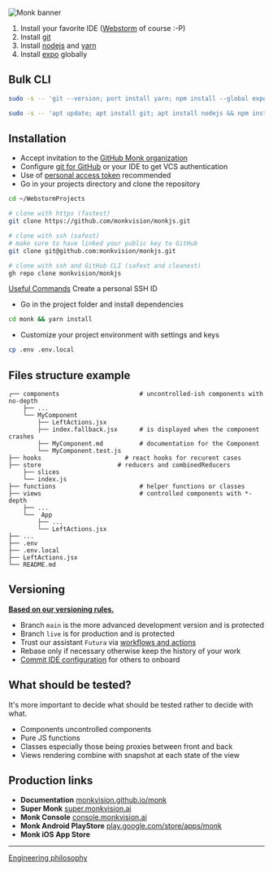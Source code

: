 ![Monk banner](https://raw.githubusercontent.com/monkvision/monkjs/main/assets/banner.png)

1. Install your favorite IDE ([Webstorm](https://www.jetbrains.com/fr-fr/webstorm/) of course :-P)
2. Install [git](https://git-scm.com/book/en/v2/Getting-Started-Installing-Git)
3. Install [nodejs](https://nodejs.org/en/download/) and [yarn](https://classic.yarnpkg.com/en/docs/install)
4. Install [expo](https://docs.expo.dev) globally

## Bulk CLI

``` bash
sudo -s -- 'git --version; port install yarn; npm install --global expo-cli'
```

``` bash
sudo -s -- 'apt update; apt install git; apt install nodejs && npm install --global yarn; npm install --global expo-cli'
```

## Installation

- Accept invitation to the [GitHub Monk organization](https://github.com/monkvision)
- Configure [git for GitHub](https://git-scm.com/book/en/v2/GitHub-Account-Setup-and-Configuration) or your IDE to get VCS authentication
- Use of [personal access token](https://docs.github.com/en/github/authenticating-to-github/keeping-your-account-and-data-secure/creating-a-personal-access-token) recommended
- Go in your projects directory and clone the repository

``` bash
cd ~/WebstormProjects

# clone with https (fastest)
git clone https://github.com/monkvision/monkjs.git

# clone with ssh (safest)
# make sure to have linked your public key to GitHub
git clone git@github.com:monkvision/monkjs.git

# clone with ssh and GitHub CLI (safest and cleanest)
gh repo clone monkvision/monkjs
```

[Useful Commands](https://www.notion.so/Useful-Commands-84a07afcdc7f45d2bb68f6ff5a16ca43) Create a personal SSH ID

- Go in the project folder and install dependencies

``` bash
cd monk && yarn install
```

- Customize your project environment with settings and keys

``` bash
cp .env .env.local
```

## Files structure example

```
┌── components                      # uncontrolled-ish components with no-depth
    ├── ...
    └── MyComponent
        ├── LeftActions.jsx
        ├── index.fallback.jsx      # is displayed when the component crashes
        ├── MyComponent.md          # documentation for the Component
        └── MyComponent.test.js
├── hooks                       # react hooks for recurent cases
├── store                     # reducers and combinedReducers
    ├── slices
    └── index.js
├── functions                       # helper functions or classes
├── views                           # controlled components with *-depth
    ├── ...
    └──  App
        ├── ...
        └── LeftActions.jsx
├── ...
├── .env
├── .env.local
├── LeftActions.jsx
└── README.md
```

## Versioning

**[Based on our versioning rules.](https://www.notion.so/Versioning-2dc3113c8e6340f6bd45bdd97f303602)**

- Branch `main` is the more advanced development version and is protected
- Branch `live` is for production and is protected
- Trust our assistant `Futura` via [workflows and actions](https://docs.github.com/en/actions)
- Rebase only if necessary otherwise keep the history of your work
- [Commit IDE configuration](https://stackoverflow.com/questions/116121/should-i-keep-my-project-files-under-version-control/119377#119377) for others to onboard

## What should be tested?

It's more important to decide what should be tested rather to decide with what.

- Components uncontrolled components
- Pure JS functions
- Classes especially those being proxies between front and back
- Views rendering combine with snapshot at each state of the view

## Production links

- **Documentation** [monkvision.github.io/monk](https://monkvision.github.io/monk)
- **Super Monk** [super.monkvision.ai](https://super.monkvision.ai/)
- **Monk Console** [console.monkvision.ai](https://super.monkvision.ai/)
- **Monk Android PlayStore** [play.google.com/store/apps/monk](https://play.google.com/store/apps/details?id=com.monk&gl=FR)
- **Monk iOS App Store**

---

[Engineering philosophy](https://www.notion.so/Engineering-philosophy-0e7adc34dd27446b979f897b87c38703)
